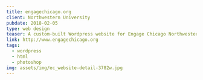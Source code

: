 ```yaml
---
title: engagechicago.org
client: Northwestern University
pubdate: 2018-02-05 
type: web design
teaser: A custom-built Wordpress website for Engage Chicago Northwestern's summer service-learning program.
link: http://www.engagechicago.org
tags:
  - wordpress
  - html
  - photoshop
img: assets/img/ec_website-detail-3782w.jpg
---
```


